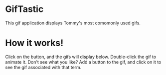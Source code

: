 # GifTastic
This gif application displays Tommy's most comomonly used gifs. 

# How it works!
Click on the button, and the gifs will display below. Double-click the gif to animate it. 
Don't see what you like? Add a button to the gif, and click on it to see the gif associated with that term. 
